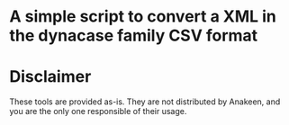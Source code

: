 # A simple script to convert a XML in the dynacase family CSV format

# Disclaimer

These tools are provided as-is. They are not distributed by Anakeen, and you are the only one responsible of their usage.